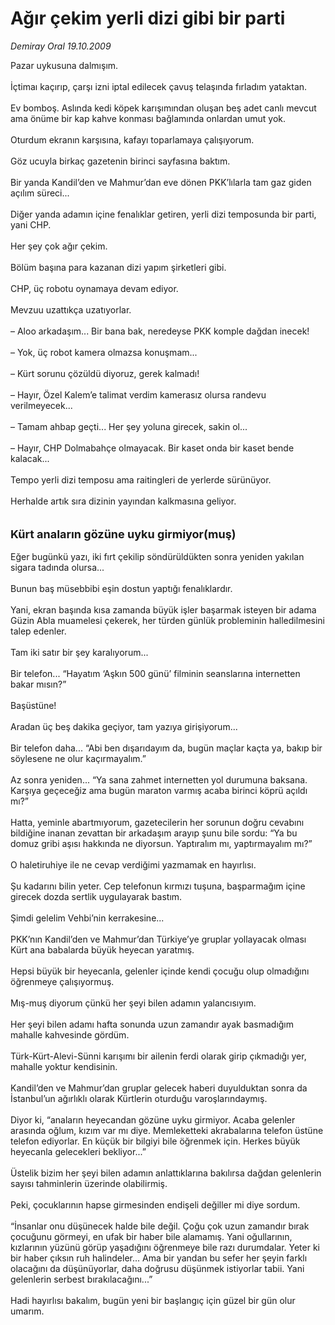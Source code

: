 # Ağır çekim yerli dizi gibi bir parti

*Demiray Oral 19.10.2009*

<div class="taraf_structure_2col_1zq">
<div class="margen_n">



 <p>Pazar uykusuna dalmışım. <br/><br/>İçtimaı kaçırıp, çarşı izni iptal edilecek çavuş telaşında fırladım yataktan. <br/><br/>Ev bomboş. Aslında kedi köpek karışımından oluşan beş adet canlı mevcut ama önüme bir kap kahve konması bağlamında onlardan umut yok. <br/><br/>Oturdum ekranın karşısına, kafayı toparlamaya çalışıyorum. <br/><br/>Göz ucuyla birkaç gazetenin birinci sayfasına baktım. <br/><br/>Bir yanda Kandil’den ve Mahmur’dan eve dönen PKK’lılarla tam gaz giden açılım süreci... <br/><br/>Diğer yanda adamın içine fenalıklar getiren, yerli dizi temposunda bir parti, yani CHP. <br/><br/>Her şey çok ağır çekim. <br/><br/>Bölüm başına para kazanan dizi yapım şirketleri gibi. <br/><br/>CHP, üç robotu oynamaya devam ediyor. <br/><br/>Mevzuu uzattıkça uzatıyorlar. <br/><br/>– Aloo arkadaşım... Bir bana bak, neredeyse PKK komple dağdan inecek! <br/><br/>– Yok, üç robot kamera olmazsa konuşmam... <br/><br/>– Kürt sorunu çözüldü diyoruz, gerek kalmadı! <br/><br/>– Hayır, Özel Kalem’e talimat verdim kamerasız olursa randevu verilmeyecek... <br/><br/>– Tamam ahbap geçti... Her şey yoluna girecek, sakin ol... <br/><br/>– Hayır, CHP Dolmabahçe olmayacak. Bir kaset onda bir kaset bende kalacak... <br/><br/>Tempo yerli dizi temposu ama raitingleri de yerlerde sürünüyor. <br/><br/>Herhalde artık sıra dizinin yayından kalkmasına geliyor. <br/><br/><br/><font size="4"><strong>Kürt anaların gözüne uyku girmiyor(muş) </strong></font><br/><br/>Eğer bugünkü yazı, iki fırt çekilip söndürüldükten sonra yeniden yakılan sigara tadında olursa... <br/><br/>Bunun baş müsebbibi eşin dostun yaptığı fenalıklardır. <br/><br/>Yani, ekran başında kısa zamanda büyük işler başarmak isteyen bir adama Güzin Abla muamelesi çekerek, her türden günlük probleminin halledilmesini talep edenler. <br/><br/>Tam iki satır bir şey karalıyorum... <br/><br/>Bir telefon... “Hayatım ‘Aşkın 500 günü’ filminin seanslarına internetten bakar mısın?” <br/><br/>Başüstüne! <br/><br/>Aradan üç beş dakika geçiyor, tam yazıya girişiyorum... <br/><br/>Bir telefon daha... “Abi ben dışarıdayım da, bugün maçlar kaçta ya, bakıp bir söylesene ne olur kaçırmayalım.” <br/><br/>Az sonra yeniden... “Ya sana zahmet internetten yol durumuna baksana. Karşıya geçeceğiz ama bugün maraton varmış acaba birinci köprü açıldı mı?” <br/><br/>Hatta, yeminle abartmıyorum, gazetecilerin her sorunun doğru cevabını bildiğine inanan zevattan bir arkadaşım arayıp şunu bile sordu: “Ya bu domuz gribi aşısı hakkında ne diyorsun. Yaptıralım mı, yaptırmayalım mı?” <br/><br/>O haletiruhiye ile ne cevap verdiğimi yazmamak en hayırlısı. <br/><br/>Şu kadarını bilin yeter. Cep telefonun kırmızı tuşuna, başparmağım içine girecek dozda sertlik uygulayarak bastım. <br/><br/>Şimdi gelelim Vehbi’nin kerrakesine... <br/><br/>PKK’nın Kandil’den ve Mahmur’dan Türkiye’ye gruplar yollayacak olması Kürt ana babalarda büyük heyecan yaratmış. <br/><br/>Hepsi büyük bir heyecanla, gelenler içinde kendi çocuğu olup olmadığını öğrenmeye çalışıyormuş. <br/><br/>Mış-muş diyorum çünkü her şeyi bilen adamın yalancısıyım. <br/><br/>Her şeyi bilen adamı hafta sonunda uzun zamandır ayak basmadığım mahalle kahvesinde gördüm. <br/><br/>Türk-Kürt-Alevi-Sünni karışımı bir ailenin ferdi olarak girip çıkmadığı yer, mahalle yoktur kendisinin. <br/><br/>Kandil’den ve Mahmur’dan gruplar gelecek haberi duyulduktan sonra da İstanbul’un ağırlıklı olarak Kürtlerin oturduğu varoşlarındaymış. <br/><br/>Diyor ki, “anaların heyecandan gözüne uyku girmiyor. Acaba gelenler arasında oğlum, kızım var mı diye. Memleketteki akrabalarına telefon üstüne telefon ediyorlar. En küçük bir bilgiyi bile öğrenmek için. Herkes büyük heyecanla gelecekleri bekliyor...” <br/><br/>Üstelik bizim her şeyi bilen adamın anlattıklarına bakılırsa dağdan gelenlerin sayısı tahminlerin üzerinde olabilirmiş. <br/><br/>Peki, çocuklarının hapse girmesinden endişeli değiller mi diye sordum. <br/><br/>“İnsanlar onu düşünecek halde bile değil. Çoğu çok uzun zamandır bırak çocuğunu görmeyi, en ufak bir haber bile alamamış. Yani oğullarının, kızlarının yüzünü görüp yaşadığını öğrenmeye bile razı durumdalar. Yeter ki bir haber çıksın ruh halindeler... Ama bir yandan bu sefer her şeyin farklı olacağını da düşünüyorlar, daha doğrusu düşünmek istiyorlar tabii. Yani gelenlerin serbest bırakılacağını...” <br/><br/>Hadi hayırlısı bakalım, bugün yeni bir başlangıç için güzel bir gün olur umarım.</p>
<br/>
<br/>
<br/>



<br/>


<div id="taraf_not">
</div>

</div>


</div>

